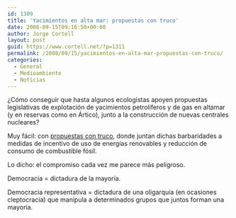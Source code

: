 ```yaml
---
id: 1309
title: 'Yacimientos en alta mar: propuestas con truco'
date: 2008-09-15T09:16:50+00:00
author: Jorge Cortell
layout: post
guid: https://www.cortell.net/?p=1311
permalink: /2008/09/15/yacimientos-en-alta-mar-propuestas-con-truco/
categories:
  - General
  - Medioambiente
  - Noticias
---
```

¿Cómo conseguir que hasta algunos ecologistas apoyen propuestas legislativas de explotación de yacimientos petrolíferos y de gas en altamar (y en reservas como en Ártico), junto a la construcción de nuevas centrales nucleares?

Muy fácil: con <a title="WorldWatch Institute" href="https://www.worldwatch.org/node/5874?emc=el&m=143201&l=6&v=1b4364f236" target="_blank">propuestas con truco</a>, donde juntan dichas barbaridades a medidas de incentivo de uso de energías renovables y reducción de consumo de combustible fósil.

Lo dicho: el compromiso cada vez me parece más peligroso.

Democracia = dictadura de la mayoría.

Democracia representativa = dictadura de una oligarquía (en ocasiones cleptocracia) que manipula a determinados grupos que juntos forman una mayoría.